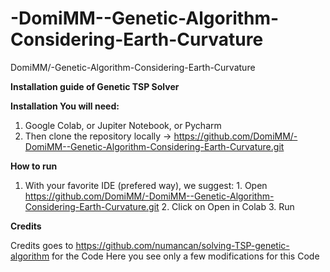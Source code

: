 # -DomiMM--Genetic-Algorithm-Considering-Earth-Curvature
 DomiMM/-Genetic-Algorithm-Considering-Earth-Curvature

**Installation guide of Genetic TSP Solver**

**Installation You will need:**
1. Google Colab, or Jupiter Notebook, or Pycharm 
2. Then clone the repository locally → https://github.com/DomiMM/-DomiMM--Genetic-Algorithm-Considering-Earth-Curvature.git 

 **How to run**
1. With your favorite IDE (prefered way), we suggest: 1. Open https://github.com/DomiMM/-DomiMM--Genetic-Algorithm-Considering-Earth-Curvature.git 2. Click on Open in Colab 3. Run


**Credits**

Credits goes to https://github.com/numancan/solving-TSP-genetic-algorithm for the Code
Here you see only a few modifications for this Code
